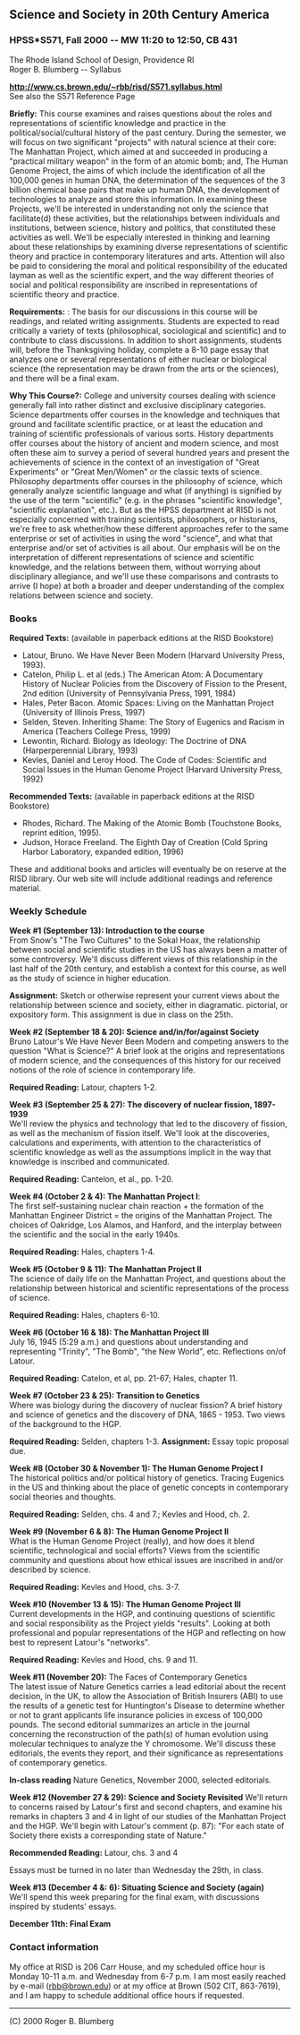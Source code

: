 ## Science and Society in 20th Century America

### HPSS*S571, Fall 2000 -- MW 11:20 to 12:50, CB 431  
The Rhode Island School of Design, Providence RI  
Roger B. Blumberg \-- Syllabus

**http://www.cs.brown.edu/~rbb/risd/S571.syllabus.html**  
See also the S571 Reference Page

**Briefly:** This course examines and raises questions about the roles and
representations of scientific knowledge and practice in the
political/social/cultural history of the past century. During the semester, we
will focus on two significant "projects" with natural science at their core:
The Manhattan Project, which aimed at and succeeded in producing a "practical
military weapon" in the form of an atomic bomb; and, The Human Genome Project,
the aims of which include the identification of all the 100,000 genes in human
DNA, the determination of the sequences of the 3 billion chemical base pairs
that make up human DNA, the development of technologies to analyze and store
this information. In examining these Projects, we'll be interested in
understanding not only the science that facilitate(d) these activities, but
the relationships between individuals and institutions, between science,
history and politics, that constituted these activities as well. We'll be
especially interested in thinking and learning about these relationships by
examining diverse representations of scientific theory and practice in
contemporary literatures and arts. Attention will also be paid to considering
the moral and political responsibility of the educated layman as well as the
scientific expert, and the way different theories of social and political
responsibility are inscribed in representations of scientific theory and
practice.

**Requirements:** : The basis for our discussions in this course will be
readings, and related writing assignments. Students are expected to read
critically a variety of texts (philosophical, sociological and scientific) and
to contribute to class discussions. In addition to short assignments, students
will, before the Thanksgiving holiday, complete a 8-10 page essay that
analyzes one or several representations of either nuclear or biological
science (the representation may be drawn from the arts or the sciences), and
there will be a final exam.

**Why This Course?:** College and university courses dealing with science
generally fall into rather distinct and exclusive disciplinary categories.
Science departments offer courses in the knowledge and techniques that ground
and facilitate scientific practice, or at least the education and training of
scientific professionals of various sorts. History departments offer courses
about the history of ancient and modern science, and most often these aim to
survey a period of several hundred years and present the achievements of
science in the context of an investigation of "Great Experiments" or "Great
Men/Women" or the classic texts of science. Philosophy departments offer
courses in the philosophy of science, which generally analyze scientific
language and what (if anything) is signified by the use of the term
"scientific" (e.g. in the phrases "scientific knowledge", "scientific
explanation", etc.). But as the HPSS department at RISD is not especially
concerned with training scientists, philosophers, or historians, we're free to
ask whether/how these different approaches refer to the same enterprise or set
of activities in using the word "science", and what that enterprise and/or set
of activities is all about. Our emphasis will be on the interpretation of
different representations of science and scientific knowledge, and the
relations between them, without worrying about disciplinary allegiance, and
we'll use these comparisons and contrasts to arrive (I hope) at both a broader
and deeper understanding of the complex relations between science and society.

### Books

**Required Texts:** (available in paperback editions at the RISD Bookstore)  

  * Latour, Bruno. We Have Never Been Modern (Harvard University Press, 1993). 
  * Catelon, Philip L. et al (eds.) The American Atom: A Documentary History of Nuclear Policies from the Discovery of Fission to the Present, 2nd edition (University of Pennsylvania Press, 1991, 1984) 
  * Hales, Peter Bacon. Atomic Spaces: Living on the Manhattan Project (University of Illinois Press, 1997) 
  * Selden, Steven. Inheriting Shame: The Story of Eugenics and Racism in America (Teachers College Press, 1999) 
  * Lewontin, Richard. Biology as Ideology: The Doctrine of DNA (Harperperennial Library, 1993) 
  * Kevles, Daniel and Leroy Hood. The Code of Codes: Scientific and Social Issues in the Human Genome Project (Harvard University Press, 1992) 

**Recommended Texts:** (available in paperback editions at the RISD Bookstore)  

  * Rhodes, Richard. The Making of the Atomic Bomb (Touchstone Books, reprint edition, 1995). 
  * Judson, Horace Freeland. The Eighth Day of Creation (Cold Spring Harbor Laboratory, expanded edition, 1996) 

These and additional books and articles will eventually be on reserve at the
RISD library. Our web site will include additional readings and reference
material.

### Weekly Schedule

**Week #1 (September 13): Introduction to the course**  
From Snow's "The Two Cultures" to the Sokal Hoax, the relationship between
social and scientific studies in the US has always been a matter of some
controversy. We'll discuss different views of this relationship in the last
half of the 20th century, and establish a context for this course, as well as
the study of science in higher education.

**Assignment:** Sketch or otherwise represent your current views about the
relationship between science and society, either in diagramatic. pictorial, or
expository form. This assignment is due in class on the 25th.

**Week #2 (September 18 & 20): Science and/in/for/against Society**  
Bruno Latour's We Have Never Been Modern and competing answers to the question
"What is Science?" A brief look at the origins and representations of modern
science, and the consequences of this history for our received notions of the
role of science in contemporary life.

**Required Reading:** Latour, chapters 1-2.

**Week #3 (September 25 & 27): The discovery of nuclear fission, 1897-1939**  
We'll review the physics and technology that led to the discovery of fission,
as well as the mechanism of fission itself. We'll look at the discoveries,
calculations and experiments, with attention to the characteristics of
scientific knowledge as well as the assumptions implicit in the way that
knowledge is inscribed and communicated.

**Required Reading:** Cantelon, et al., pp. 1-20.

**Week #4 (October 2 & 4): The Manhattan Project I**:  
The first self-sustaining nuclear chain reaction + the formation of the
Manhattan Engineer District = the origins of the Manhattan Project. The
choices of Oakridge, Los Alamos, and Hanford, and the interplay between the
scientific and the social in the early 1940s.

**Required Reading:** Hales, chapters 1-4.

**Week #5 (October 9 & 11): The Manhattan Project II**  
The science of daily life on the Manhattan Project, and questions about the
relationship between historical and scientific representations of the process
of science.

**Required Reading:** Hales, chapters 6-10.

**Week #6 (October 16 & 18): The Manhattan Project III**  
July 16, 1945 (5:29 a.m.) and questions about understanding and representing
"Trinity", "The Bomb", "the New World", etc. Reflections on/of Latour.

**Required Reading:** Catelon, et al, pp. 21-67; Hales, chapter 11.

**Week #7 (October 23 & 25): Transition to Genetics**  
Where was biology during the discovery of nuclear fission? A brief history and
science of genetics and the discovery of DNA, 1865 - 1953. Two views of the
background to the HGP.

**Required Reading:** Selden, chapters 1-3. **Assignment:** Essay topic
proposal due.

**Week #8 (October 30 & November 1): The Human Genome Project I**  
The historical politics and/or political history of genetics. Tracing Eugenics
in the US and thinking about the place of genetic concepts in contemporary
social theories and thoughts.

**Required Reading:** Selden, chs. 4 and 7.; Kevles and Hood, ch. 2.

**Week #9 (November 6 & 8): The Human Genome Project II**  
What is the Human Genome Project (really), and how does it blend scientific,
technological and social efforts? Views from the scientific community and
questions about how ethical issues are inscribed in and/or described by
science.

**Required Reading:** Kevles and Hood, chs. 3-7.

**Week #10 (November 13 & 15): The Human Genome Project III**  
Current developments in the HGP, and continuing questions of scientific and
social responsibility as the Project yields "results". Looking at both
professional and popular representations of the HGP and reflecting on how best
to represent Latour's "networks".

**Required Reading:** Kevles and Hood, chs. 9 and 11.

**Week #11 (November 20):** The Faces of Contemporary Genetics  
The latest issue of  Nature Genetics carries a lead editorial about the recent
decision, in the UK, to allow the Association of British Insurers (ABI) to use
the results of a genetic test for Huntington's Disease to determine whether or
not to grant applicants life insurance policies in excess of 100,000 pounds.
The second editorial summarizes an article in the journal concerning the
reconstruction of the path(s) of human evolution using molecular techniques to
analyze the Y chromosome. We'll discuss these editorials, the events they
report, and their significance as representations of contemporary genetics.

**In-class reading** Nature Genetics, November 2000, selected editorials.

**Week #12 (November 27 & 29): Science and Society Revisited** We'll return to
concerns raised by Latour's first and second chapters, and examine his remarks
in chapters 3 and 4 in light of our studies of the Manhattan Project and the
HGP. We'll begin with Latour's comment (p. 87): "For each state of Society
there exists a corresponding state of Nature."

**Recommended Reading:** Latour, chs. 3 and 4

Essays must be turned in no later than Wednesday the 29th, in class.

**Week #13 (December 4 &: 6): Situating Science and Society (again)**  
We'll spend this week preparing for the final exam, with discussions inspired
by students' essays.

**December 11th: Final Exam**

### Contact information

My office at RISD is 206 Carr House, and my scheduled office hour is Monday
10-11 a.m. and Wednesday from 6-7 p.m. I am most easily reached by e-mail
(rbb@brown.edu) or at my office at Brown (502 CIT, 863-7619), and I am happy
to schedule additional office hours if requested.

* * *

(C) 2000 Roger B. Blumberg

